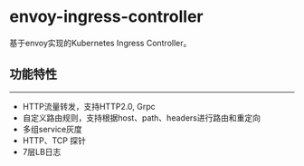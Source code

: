 # envoy-ingress-controller

基于envoy实现的Kubernetes Ingress Controller。

## 功能特性
***
* HTTP流量转发，支持HTTP2.0, Grpc
* 自定义路由规则，支持根据host、path、headers进行路由和重定向
* 多组service灰度
* HTTP、TCP 探针
* 7层LB日志